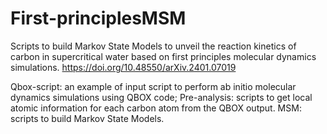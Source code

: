 # First-principlesMSM
Scripts to build Markov State Models to unveil the reaction kinetics of carbon in supercritical water based on first principles molecular dynamics simulations.
https://doi.org/10.48550/arXiv.2401.07019


Qbox-script: an example of input script to perform ab initio molecular dynamics simulations using QBOX code;
Pre-analysis: scripts to get local atomic information for each carbon atom from the QBOX output.
MSM: scripts to build Markov State Models.
